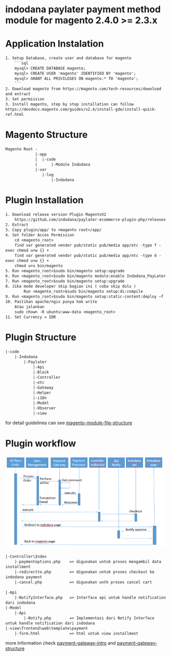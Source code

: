 # indodana paylater payment method module for magento 2.4.0 >= 2.3.x 
# Application Instalation
    1. Setup Database, create user and database for magento 
        ```sql
        mysql> CREATE DATABASE magento;
        mysql> CREATE USER 'magento' IDENTIFIED BY 'magento';
        mysql> GRANT ALL PRIVILEGES ON magento.* TO 'magento';
        ```
    2. Download magento from https://magento.com/tech-resources/download and extract 
    3. Set permission 
    3. Install magento, step by step installation can follow https://devdocs.magento.com/guides/v2.4/install-gde/install-quick-ref.html


# Magento Structure
    Magento Root -
                 |-app
                 |  |-code
                 |      |-Module Indodana
                 |-var
                    |-log
                        |-Indodana
# Plugin Installation 
    1. Download release version Plugin MagentoV2
        https://github.com/indodana/paylater-ecommerce-plugin-php/releases
    2. Extract 
    3. Copy plugin/app/ to <magento root>/app/
    4. Set folder Acces Permission 
        cd <magento_root>
        find var generated vendor pub/static pub/media app/etc -type f -exec chmod u+w {} +
        find var generated vendor pub/static pub/media app/etc -type d -exec chmod u+w {} +
        chmod u+x bin/magento
    5. Run <magento_root>$sudo bin/magento setup:upgrade
    6. Run <magento_root>$sudo bin/magento module:enable Indodana_PayLater
    7. Run <magento_root>$sudo bin/magento setup:upgrade
    8. Jika mode developer skip bagian ini ( coba skip dulu ) 
            Run <magento_root>$sudo bin/magento setup:di:compile
    9. Run <magento_root>$sudo bin/magento setup:static-content:deploy –f
    10. Pastikan apache/ngix punya hak write
        Atau jalankan 
        sudo chown -R ubuntu:www-data <magento_root>
    11. Set Currency = IDR
   

# Plugin Structure
    |-code
        |-Indodana
            |-Paylater
                |-Api
                |-Block
                |-Controller
                |-etc
                |-Gateway
                |-Helper
                |-i18n
                |-Model
                |-Observer
                |-view
for detail guidelines can see [magento-module-file-structure](https://devdocs.magento.com/guides/v2.4/extension-dev-guide/build/module-file-structure.html)



# Plugin workflow 
![alt Plugin workflow](docs/flow.PNG)


    |-Controller\Index
        |-paymentoptions.php    => digunakan untuk proses mengambil data installment
        |-redirectto.php        => digunakan untuk proses checkout ke indodana payment
        |-cancel.php            => digunakan untk proses cancel cart

    |-Api
        |-NotifyInterface.php   => Interface api untuk handle notification dari indodana
    |-Model
        |-Api
            |-Notify.php        => Implementasi dari Notify Interface untuk handle notification dari indodana
    |-view\frontend\web\template\payment
        |-form.html             => html untuk view installment



more Information check [payment-gateway-intro](https://devdocs.magento.com/guides/v2.3/payments-integrations/payment-gateway/payment-gateway-intro.html) 
and [payment-gateway-structure](https://devdocs.magento.com/guides/v2.4/payments-integrations/payment-gateway/payment-gateway-structure.html)

